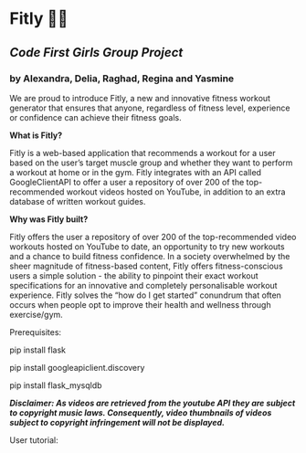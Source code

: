 # Fitly 🏃‍♀️
## ***Code First Girls Group Project***
### by Alexandra, Delia, Raghad, Regina and Yasmine


We are proud to introduce Fitly, a new and innovative fitness workout generator that ensures that anyone, regardless of fitness level, experience or confidence can achieve their fitness goals. 

**What is Fitly?**

Fitly is a web-based application that recommends a workout for a user based on the user’s target muscle group and whether they want to perform a workout at home or in the gym. Fitly integrates with an API called GoogleClientAPI to offer a user a repository of over 200 of the top-recommended workout videos hosted on YouTube, in addition to an extra database of written workout guides. 

**Why was Fitly built?**

Fitly offers the user a repository of over 200 of the top-recommended video workouts hosted on YouTube to date, an opportunity to try new workouts and a chance to build fitness confidence. In a society overwhelmed by the sheer magnitude of fitness-based content, Fitly offers fitness-conscious users a simple solution - the ability to pinpoint their exact workout specifications for an innovative and completely personalisable workout experience.
Fitly solves the “how do I get started” conundrum that often occurs when people opt to improve their health and wellness through exercise/gym. 

Prerequisites:

pip install flask

pip install googleapiclient.discovery

pip install flask_mysqldb

***Disclaimer: As videos are retrieved from the youtube API they are subject to copyright music laws. Consequently, 
video thumbnails of videos subject to copyright infringement will not be displayed.***

User tutorial:

